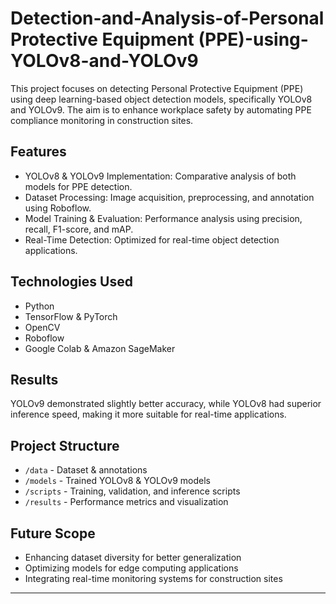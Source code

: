 # Detection-and-Analysis-of-Personal Protective Equipment (PPE)-using-YOLOv8-and-YOLOv9

This project focuses on detecting Personal Protective Equipment (PPE) using deep learning-based object detection models, specifically YOLOv8 and YOLOv9. The aim is to enhance workplace safety by automating PPE compliance monitoring in construction sites.  

## Features  
- YOLOv8 & YOLOv9 Implementation: Comparative analysis of both models for PPE detection.  
- Dataset Processing: Image acquisition, preprocessing, and annotation using Roboflow.  
- Model Training & Evaluation: Performance analysis using precision, recall, F1-score, and mAP.  
- Real-Time Detection: Optimized for real-time object detection applications.  

## Technologies Used  
- Python  
- TensorFlow & PyTorch  
- OpenCV  
- Roboflow  
- Google Colab & Amazon SageMaker  

## Results  
YOLOv9 demonstrated slightly better accuracy, while YOLOv8 had superior inference speed, making it more suitable for real-time applications.  

## Project Structure  
- `/data` - Dataset & annotations  
- `/models` - Trained YOLOv8 & YOLOv9 models  
- `/scripts` - Training, validation, and inference scripts  
- `/results` - Performance metrics and visualization  

## Future Scope  
- Enhancing dataset diversity for better generalization  
- Optimizing models for edge computing applications  
- Integrating real-time monitoring systems for construction sites  

---

